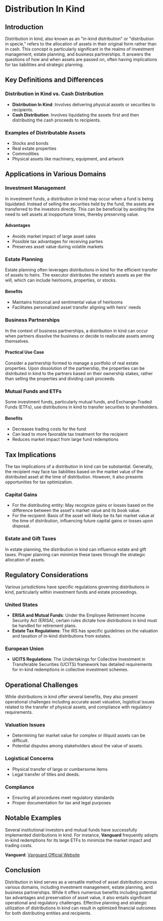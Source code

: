 # Distribution In Kind

## Introduction 
Distribution in kind, also known as an "in-kind distribution" or "distribution in specie," refers to the allocation of assets in their original form rather than in cash. This concept is particularly significant in the realms of investment management, estate planning, and business partnerships. It answers the questions of how and when assets are passed on, often having implications for tax liabilities and strategic planning. 

## Key Definitions and Differences
### Distribution in Kind vs. Cash Distribution
- **Distribution In Kind**: Involves delivering physical assets or securities to recipients.
- **Cash Distribution**: Involves liquidating the assets first and then distributing the cash proceeds to recipients.

### Examples of Distributable Assets
- Stocks and bonds
- Real estate properties
- Commodities
- Physical assets like machinery, equipment, and artwork

## Applications in Various Domains

### Investment Management
In investment funds, a distribution in kind may occur when a fund is being liquidated. Instead of selling the securities held by the fund, the assets are transferred to the investors directly. This can be beneficial by avoiding the need to sell assets at inopportune times, thereby preserving value.

#### Advantages
- Avoids market impact of large asset sales
- Possible tax advantages for receiving parties
- Preserves asset value during volatile markets

### Estate Planning
Estate planning often leverages distributions in kind for the efficient transfer of assets to heirs. The executor distributes the estate’s assets as per the will, which can include heirlooms, properties, or stocks.

#### Benefits
- Maintains historical and sentimental value of heirlooms
- Facilitates personalized asset transfer aligning with heirs' needs

### Business Partnerships
In the context of business partnerships, a distribution in kind can occur when partners dissolve the business or decide to reallocate assets among themselves.

#### Practical Use Case
Consider a partnership formed to manage a portfolio of real estate properties. Upon dissolution of the partnership, the properties can be distributed in kind to the partners based on their ownership stakes, rather than selling the properties and dividing cash proceeds.

### Mutual Funds and ETFs
Some investment funds, particularly mutual funds, and Exchange-Traded Funds (ETFs), use distributions in kind to transfer securities to shareholders.

#### Benefits
- Decreases trading costs for the fund
- Can lead to more favorable tax treatment for the recipient
- Reduces market impact from large fund redemptions

## Tax Implications
The tax implications of a distribution in kind can be substantial. Generally, the recipient may face tax liabilities based on the market value of the distributed asset at the time of distribution. However, it also presents opportunities for tax optimization.

### Capital Gains
- For the distributing entity: May recognize gains or losses based on the difference between the asset's market value and its book value.
- For the recipient: Basis of the asset will likely be its fair market value at the time of distribution, influencing future capital gains or losses upon disposal.

### Estate and Gift Taxes
In estate planning, the distribution in kind can influence estate and gift taxes. Proper planning can minimize these taxes through the strategic allocation of assets.

## Regulatory Considerations
Various jurisdictions have specific regulations governing distributions in kind, particularly within investment funds and estate proceedings.

### United States
- **ERISA and Mutual Funds**: Under the Employee Retirement Income Security Act (ERISA), certain rules dictate how distributions in kind must be handled for retirement plans.
- **Estate Tax Regulations**: The IRS has specific guidelines on the valuation and taxation of in-kind distributions from estates.

### European Union
- **UCITS Regulations**: The Undertakings for Collective Investment in Transferable Securities (UCITS) framework has detailed requirements for in-kind redemptions in collective investment schemes.

## Operational Challenges
While distributions in kind offer several benefits, they also present operational challenges including accurate asset valuation, logistical issues related to the transfer of physical assets, and compliance with regulatory requirements.

### Valuation Issues
- Determining fair market value for complex or illiquid assets can be difficult.
- Potential disputes among stakeholders about the value of assets.

### Logistical Concerns
- Physical transfer of large or cumbersome items
- Legal transfer of titles and deeds.

### Compliance
- Ensuring all procedures meet regulatory standards
- Proper documentation for tax and legal purposes

## Notable Examples
Several institutional investors and mutual funds have successfully implemented distributions in kind. For instance, **Vanguard** frequently adopts in-kind redemptions for its large ETFs to minimize the market impact and trading costs.

**Vanguard**: [Vanguard Official Website](https://www.vanguard.com)

## Conclusion
Distribution in kind serves as a versatile method of asset distribution across various domains, including investment management, estate planning, and business partnerships. While it offers numerous benefits including potential tax advantages and preservation of asset value, it also entails significant operational and regulatory challenges. Effective planning and strategic utilization of distributions in kind can result in optimized financial outcomes for both distributing entities and recipients.